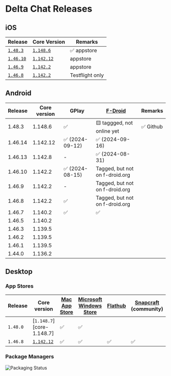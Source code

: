 # Delta Chat Releases

## iOS

| Release                  | Core Version                   | Remarks            |
| ------------------------ | ------------------------------ |--------------------|
| [`1.48.3`][ios-1.48.3]   | [`1.148.6`][core-1.148.6]      | ✅ appstore        |
| [`1.46.10`][ios-1.46.10] | [`1.142.12`][core-1.142.12]    | appstore           |
| [`1.46.9`][ios-1.46.9]   | [`1.142.2`][core-1.142.2]      | appstore           |
| [`1.46.8`][ios-1.46.8]   | [`1.142.2`][core-1.142.2]      | Testflight only    |

[ios-1.48.3]: https://github.com/deltachat/deltachat-ios/blob/main/CHANGELOG.md
[ios-1.46.10]: https://github.com/deltachat/deltachat-ios/releases/tag/1.46.10
[ios-1.46.9]: https://github.com/deltachat/deltachat-ios/releases/tag/1.46.9
[ios-1.46.8]: https://github.com/deltachat/deltachat-ios/releases/tag/1.46.8

[core-1.148.6]:  https://github.com/deltachat/deltachat-core-rust/releases/tag/v1.148.6
[core-1.142.12]: https://github.com/deltachat/deltachat-core-rust/releases/tag/v1.142.12
[core-1.142.2]: https://github.com/deltachat/deltachat-core-rust/releases/tag/v1.142.2

## Android

| Release         | Core version | GPlay           | [F-Droid](https://f-droid.org/packages/com.b44t.messenger/) | Remarks |
|-----------------|--------------|-----------------|--------------------------------|----------|
| 1.48.3          | 1.148.6      | ✅              | 🟨 taggged, not online yet     | ✅ Github         |
| 1.46.14         | 1.142.12     | ✅ (2024-09-12) | ✅ (2024-09-16)                |          |
| 1.46.13         | 1.142.8      | -               | ✅ (2024-08-31)                |          |
| 1.46.10         | 1.142.2      | ✅ (2024-08-15) | Tagged, but not on f-droid.org |          |
| 1.46.9          | 1.142.2      | -               | Tagged, but not on f-droid.org |          |
| 1.46.8          | 1.142.2      | ✅              | Tagged, but not on f-droid.org |          |
| 1.46.7          | 1.140.2      | ✅              | ✅                             |          |
| 1.46.5          | 1.140.2      |
| 1.46.3          | 1.139.5      |
| 1.46.2          | 1.139.5      |
| 1.46.1          | 1.139.5      |
| 1.44.0          | 1.136.2      |

## Desktop

### App Stores

| Release         | Core version                | [Mac App Store] | [Microsoft Windows Store] | [Flathub] | [Snapcraft] (community) | Remarks |
|-----------------|-----------------------------|-----------------|---------------------------|-----------|-------------------------|---------|
| `1.48.0`        | [`1.148.7`][core-1.148.7]   | ✅              | ✅                        |           |                         |         |
| `1.46.8`        | [`1.142.12`][core-1.142.12] | ✅              | ✅                        | ✅        | ✅                      |         |

[Mac App Store]: https://apps.apple.com/us/app/delta-chat-desktop/id1462750497
[Microsoft Windows Store]: https://www.microsoft.com/en-us/p/deltachat/9pjtxx7hn3pk?activetab=pivot:overviewtab
[Flathub]: https://flathub.org/apps/details/chat.delta.desktop
[snapcraft]: https://snapcraft.io/deltachat-desktop

### Package Managers

![Packaging Status](https://camo.githubusercontent.com/ed010643c5cc7bdd689c25a516f51dfdad6e4c694e253d4e23049219f5810e12/68747470733a2f2f7265706f6c6f67792e6f72672f62616467652f766572746963616c2d616c6c7265706f732f64656c7461636861742d6465736b746f702e737667)

